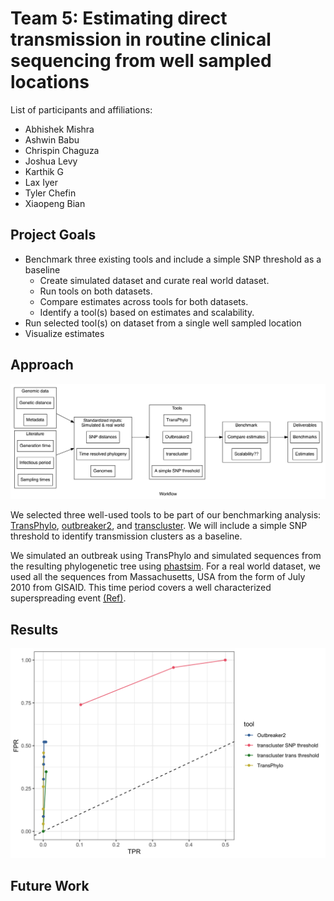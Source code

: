 # Team 5: Estimating direct transmission in routine clinical sequencing from well sampled locations

List of participants and affiliations:
- Abhishek Mishra
- Ashwin Babu
- Chrispin Chaguza
- Joshua Levy
- Karthik G
- Lax Iyer
- Tyler Chefin
- Xiaopeng Bian

## Project Goals

* Benchmark three existing tools and include a simple SNP threshold as a baseline
    * Create simulated dataset and curate real world dataset.
    * Run tools on both datasets.
    * Compare estimates across tools for both datasets.
    * Identify a tool(s) based on estimates and scalability.
* Run selected tool(s) on dataset from a single well sampled location
* Visualize estimates 
## Approach

![workflow](workflow.png)

We selected three well-used tools to be part of our benchmarking analysis: [TransPhylo](https://github.com/xavierdidelot/TransPhylo), [outbreaker2](https://github.com/reconhub/outbreaker2), and [transcluster](https://github.com/JamesStimson/transcluster). We will include a simple SNP threshold to identify transmission clusters as a baseline. 

We simulated an outbreak using TransPhylo and simulated sequences from the resulting phylogenetic tree using [phastsim](https://github.com/NicolaDM/phastSim). For a real world dataset, we used all the sequences from Massachusetts, USA from the form of July 2010 from GISAID. This time period covers a well characterized superspreading event [(Ref)](https://www.sciencedirect.com/science/article/pii/S0092867421014902). 

## Results

![ROC](./benchmark/ROC.png)

## Future Work
